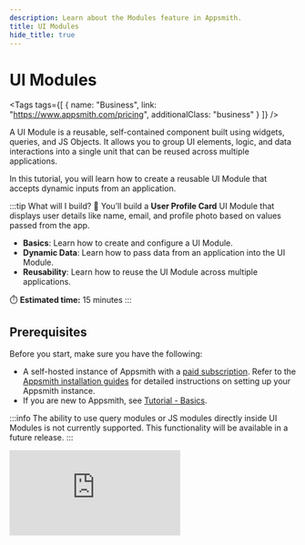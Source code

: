 ```yaml
---
description: Learn about the Modules feature in Appsmith.
title: UI Modules
hide_title: true
---
```

<!-- vale off -->

<div className="tag-wrapper">
 <h1>UI Modules</h1>

<Tags
tags={[
{ name: "Business", link: "https://www.appsmith.com/pricing", additionalClass: "business" }
]}
/>

</div>

<!-- vale on -->


A UI Module is a reusable, self-contained component built using widgets, queries, and JS Objects. It allows you to group UI elements, logic, and data interactions into a single unit that can be reused across multiple applications.

In this tutorial, you will learn how to create a reusable UI Module that accepts dynamic inputs from an application.


:::tip What will I build? 🧩
You’ll build a **User Profile Card** UI Module that displays user details like name, email, and profile photo based on values passed from the app.

- **Basics**: Learn how to create and configure a UI Module.
- **Dynamic Data**: Learn how to pass data from an application into the UI Module.
- **Reusability**: Learn how to reuse the UI Module across multiple applications.

⏱️ **Estimated time:** 15 minutes
:::



## Prerequisites

Before you start, make sure you have the following:

* A self-hosted instance of Appsmith with a [paid subscription](https://www.appsmith.com/pricing). Refer to the [Appsmith installation guides](/getting-started/setup/installation-guides) for detailed instructions on setting up your Appsmith instance.
* If you are new to Appsmith, see [Tutorial - Basics](/getting-started/tutorials/start-building).




:::info
The ability to use query modules or JS modules directly inside UI Modules is not currently supported. This functionality will be available in a future release.
:::

<div style={{ position: "relative", paddingBottom: "calc(50.52% + 41px)", height: 0, width: "100%" }}>
  <iframe
    src="https://demo.arcade.software/KHcwNrupekXborH0Hw4Z?embed"
    frameBorder="0"
    loading="lazy"
    webkitAllowFullScreen
    mozAllowFullScreen
    allowFullScreen
    allow="fullscreen"
    style={{ position: "absolute", top: 0, left: 0, width: "100%", height: "100%" }}
    title="Appsmith | Connect Data"
  />
</div>


1. Open your workspace and click **Create New** in the top-right corner. Select **Package** and choose **UI Package** as the package type.

<dd>

A UI Package is a collection of UI Modules that contain reusable widgets, queries, and JS Objects. These modules can be dynamically configured and reused across multiple applications within the same workspace.

</dd>

2. Click on the **Module Container**. The module container represents the overall layout for the UI Module, where you define inputs and configure widgets.


3. From the right-side property pane of the Module Container, you can configure **Inputs**. 


<dd>

Inputs allow you to dynamically set widget values inside the module.
These values are passed from the application into the UI Module at runtime.

Create the following inputs for the module:

| Input Name  | Purpose                         |
| ----------- | ------------------------------- |
| `userName`  | Full name of the user           |
| `userEmail` | Email address of the user       |
| `userID`    | Unique ID of the user           |
| `userImg`   | URL of the user's profile photo |


</dd>

4. Drag three **Text** widgets and one **Image** widget onto the canvas to create a simple user profile UI.
These widgets will display user details such as the user's name, email, ID, and profile photo, using the input values passed from the application.

5. Once the widgets are added to the canvas, configure each widget to display values passed through the module’s inputs.

<dd>

To bind an input value to a widget, use the following syntax:

```js
{{inputs.inputName}}
```

Set the widget properties as follows:

| Widget               | Property           | Value                  |
| -------------------- | ------------------ | ---------------------- |
| Name Text Widget     | Text               | `{{inputs.userName}}`  |
| Email Text Widget    | Text               | `{{inputs.userEmail}}` |
| ID Text Widget       | Text               | `{{inputs.userID}}`    |
| Profile Image Widget | Image Source / URL | `{{inputs.userImg}}`   |

</dd>


6. Publish the UI Module from the top-right corner.
This allows the module and its changes to reflect on the application side for reuse.



7. Navigate back to the workspace and create a new application.

8. Inside the application, click on the **UI** tab and select Add **New UI Element**. Click on **Module** to view all the UI Modules that are published within the same workspace.


9. Drag the `UserProfileCard` module onto the canvas. This creates an instance of the UI Module that you can configure inside the application.

10. To pass dynamic user data into the module, drag a Table widget onto the canvas. Click **Connect Data** and select the **Sample Users** datasource.
Then, select the **public.users** table to connect the Table widget to sample user data.

11. Click on the `UserProfileCard` module instance added to the canvas.
In the property pane, set each input by referencing the selected row from the Table widget.

<dd>

Use the following bindings:


| Input Name  | Value                           |
| ----------- | ------------------------------- |
| `userName`  | `{{Table1.selectedRow.name}}`   |
| `userEmail` | `{{Table1.selectedRow.email}}`  |
| `userID`    | `{{Table1.selectedRow.id}}`     |
| `userImg`   | `{{Table1.selectedRow.image}}` |

Now, when you select any row in the Table widget, the corresponding user details will automatically be displayed in the UI Module.

</dd>

:::tip 🎉 Great Job!
You have successfully created a reusable UI Module that dynamically displays user details based on application data.

By using inputs, you can easily reuse this User Profile Card across different applications and pass parameters at runtime, without rebuilding the UI each time.
:::